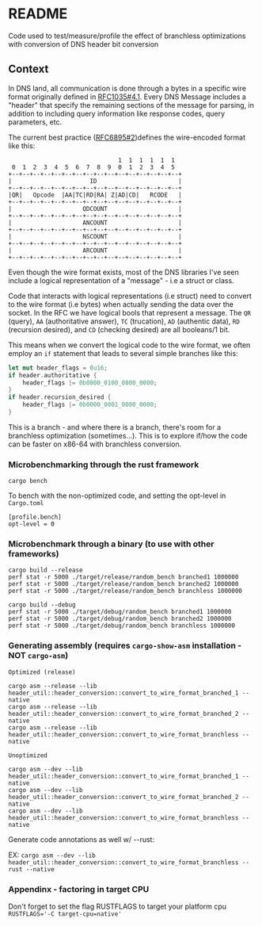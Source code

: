 # README

Code used to test/measure/profile the effect of branchless optimizations with conversion of DNS header bit conversion

## Context

In DNS land, all communication is done through a bytes in a specific wire format originally defined in [RFC1035#4.1](https://datatracker.ietf.org/doc/html/rfc1035.html#section-4.1). Every DNS Message includes a "header" that specify the remaining sections of the message for parsing, in addition to including query information like response codes, query parameters, etc.

The current best practice ([RFC6895#2](https://datatracker.ietf.org/doc/html/rfc6895.html#section-2))defines the wire-encoded format like this: 

```rfc
                               1  1  1  1  1  1
 0  1  2  3  4  5  6  7  8  9  0  1  2  3  4  5
+--+--+--+--+--+--+--+--+--+--+--+--+--+--+--+--+
|                      ID                       |
+--+--+--+--+--+--+--+--+--+--+--+--+--+--+--+--+
|QR|   Opcode  |AA|TC|RD|RA| Z|AD|CD|   RCODE   |
+--+--+--+--+--+--+--+--+--+--+--+--+--+--+--+--+
|                    QDCOUNT                    |
+--+--+--+--+--+--+--+--+--+--+--+--+--+--+--+--+
|                    ANCOUNT                    |
+--+--+--+--+--+--+--+--+--+--+--+--+--+--+--+--+
|                    NSCOUNT                    |
+--+--+--+--+--+--+--+--+--+--+--+--+--+--+--+--+
|                    ARCOUNT                    |
+--+--+--+--+--+--+--+--+--+--+--+--+--+--+--+--+
```

Even though the wire format exists, most of the DNS libraries I've seen include a logical representation of a "message" - i.e a struct or class. 

Code that interacts with logical representations (i.e struct) need to convert to the wire format (i.e bytes) when actually sending the data over the socket. In the RFC we have logical bools that represent a message. The `QR` (query), `AA` (authoritative answer), `TC` (trucation), `AD` (authentic data), `RD` (recursion desired), and `CD` (checking desired) are all booleans/1 bit. 

This means when we convert the logical code to the wire format, we often employ an `if` statement that leads to several simple branches like this:

```rust
let mut header_flags = 0u16;
if header.authoritative {
	header_flags |= 0b0000_0100_0000_0000;
}
if header.recursion_desired {
	header_flags |= 0b0000_0001_0000_0000;
}
```

This is a branch - and where there is a branch, there's room for a branchless optimization (sometimes...). This is to explore if/how the code can be faster on x86-64 with branchless conversion.

### Microbenchmarking through the rust framework
```
cargo bench
```

To bench with the non-optimized code, and setting the opt-level in `Cargo.toml`
```
[profile.bench]
opt-level = 0
```

### Microbenchmark through a binary (to use with other frameworks)
```
cargo build --release
perf stat -r 5000 ./target/release/random_bench branched1 1000000
perf stat -r 5000 ./target/release/random_bench branched2 1000000
perf stat -r 5000 ./target/release/random_bench branchless 1000000
```

```
cargo build --debug
perf stat -r 5000 ./target/debug/random_bench branched1 1000000
perf stat -r 5000 ./target/debug/random_bench branched2 1000000
perf stat -r 5000 ./target/debug/random_bench branchless 1000000
```



### Generating assembly (requires `cargo-show-asm` installation - NOT `cargo-asm`)
`Optimized (release)`
```
cargo asm --release --lib header_util::header_conversion::convert_to_wire_format_branched_1 --native
cargo asm --release --lib header_util::header_conversion::convert_to_wire_format_branched_2 --native
cargo asm --release --lib header_util::header_conversion::convert_to_wire_format_branchless --native
```

`Unoptimized`
```
cargo asm --dev --lib header_util::header_conversion::convert_to_wire_format_branched_1 --native
cargo asm --dev --lib header_util::header_conversion::convert_to_wire_format_branched_2 --native
cargo asm --dev --lib header_util::header_conversion::convert_to_wire_format_branchless --native
```

Generate code annotations as well w/ --rust:

EX: `cargo asm --dev --lib header_util::header_conversion::convert_to_wire_format_branchless --rust --native`



### Appendinx - factoring in target CPU

Don't forget to set the flag RUSTFLAGS to target your platform cpu `RUSTFLAGS='-C target-cpu=native'`